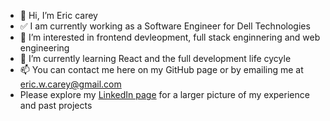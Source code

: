 - 👋 Hi, I’m Eric carey
- ✅ I am currently working as a Software Engineer for Dell Technologies
- 👀 I’m interested in frontend devleopment, full stack enginnering and web engineering
- 🌱 I’m currently learning React and the full development life cycyle
- 📫 You can contact me here on my GitHub page or by emailing me at [eric.w.carey@gmail.com](mailto:eric.w.carey@gmail.com)
- Please explore my [LinkedIn page](https://www.linkedin.com/in/ericcarey1/) for a larger picture of my experience and past projects
